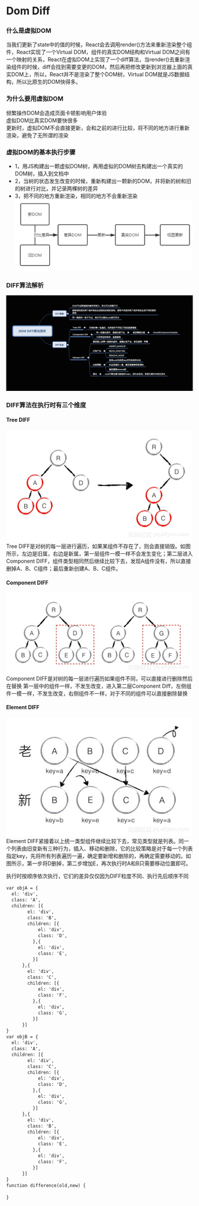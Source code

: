 #  Dom Diff
### 什么是虚拟DOM
当我们更新了state中的值的时候，React会去调用render()方法来重新渲染整个组件，React实现了一个Virtual DOM，组件的真实DOM结构和Virtual DOM之间有一个映射的关系，React在虚拟DOM上实现了一个diff算法，当render()去重新渲染组件的时候，diff会找到需要变更的DOM，然后再把修改更新到浏览器上面的真实DOM上，所以，React并不是渲染了整个DOM树，Virtual DOM就是JS数据结构，所以比原生的DOM快得多。

### 为什么要用虚拟DOM
频繁操作DOM会造成页面卡顿影响用户体验  
虚拟DOM比真实DOM要快很多  
更新时，虚拟DOM不会直接更新，会和之前的进行比较，将不同的地方进行重新渲染，避免了无所谓的渲染

### 虚拟DOM的基本执行步骤
- 1，用JS构建出一颗虚拟DOM树，再用虚拟的DOM树去构建出一个真实的DOM树，插入到文档中
- 2，当树的状态发生改变的时候，重新构建出一颗新的DOM，并将新的树和旧的树进行对比，并记录两棵树的差异
- 3，把不同的地方重新渲染，相同的地方不会重新渲染
![Alt text](../../images/1211.png)

### DIFF算法解析
![Alt text](../../images/1212.png)
### DIFF算法在执行时有三个维度
#### Tree DIFF
![Alt text](../../images/1213.png)
Tree DIFF是对树的每一层进行遍历，如果某组件不存在了，则会直接销毁。如图所示，左边是旧属，右边是新属，第一层组件一模一样不会发生变化；第二层进入Component DIFF，组件类型相同然后继续比较下去，发现A组件没有，所以直接删掉A、B、C组件；最后重新创建A、B、C组件。 

#### Component DIFF  
![Alt text](../../images/1214.png)
Component DIFF是对树的每一层进行遍历如果组件不同，可以直接进行删除然后在替换
第一层中的组件一样，不发生改变，进入第二层Component Diff，左侧组件一模一样，不发生改变，右侧组件不一样，对于不同的组件可以直接删除替换
#### Element DIFF
![Alt text](../../images/1215.png)
Element DIFF紧接着以上统一类型组件继续比较下去，常见类型就是列表。同一个列表由旧变新有三种行为，插入、移动和删除，它的比较策略是对于每一个列表指定key，先将所有列表遍历一遍，确定要新增和删除的，再确定需要移动的。如图所示，第一步将D删掉，第二步增加E，再次执行时A和B只需要移动位置即可。


执行时按顺序依次执行，它们的差异仅仅因为DIFF粒度不同、执行先后顺序不同
```
var objA = {
  el: 'div',
  class: 'A',
  children: [{
        el: 'div',
        class: 'B',
        children: [{
            el: 'div',
            class: 'D',
          },{
            el: 'div',
            class: 'E',
          }]
      },{
        el: 'div',
        class: 'C',
        children: [{
            el: 'div',
            class: 'F',
          },{
            el: 'div',
            class: 'G',
          }]
      }]
}
var objB = {
  el: 'div',
  class: 'A',
  children: [{
        el: 'div',
        class: 'C',
        children: [{
            el: 'div',
            class: 'D',
          },{
            el: 'div',
            class: 'G',
          }]
      },{
        el: 'div',
        class: 'B',
        children: [{
            el: 'div',
            class: 'E',
          },{
            el: 'div',
            class: 'F',
          }]
      }]
}
function difference(old,new) {

}
```